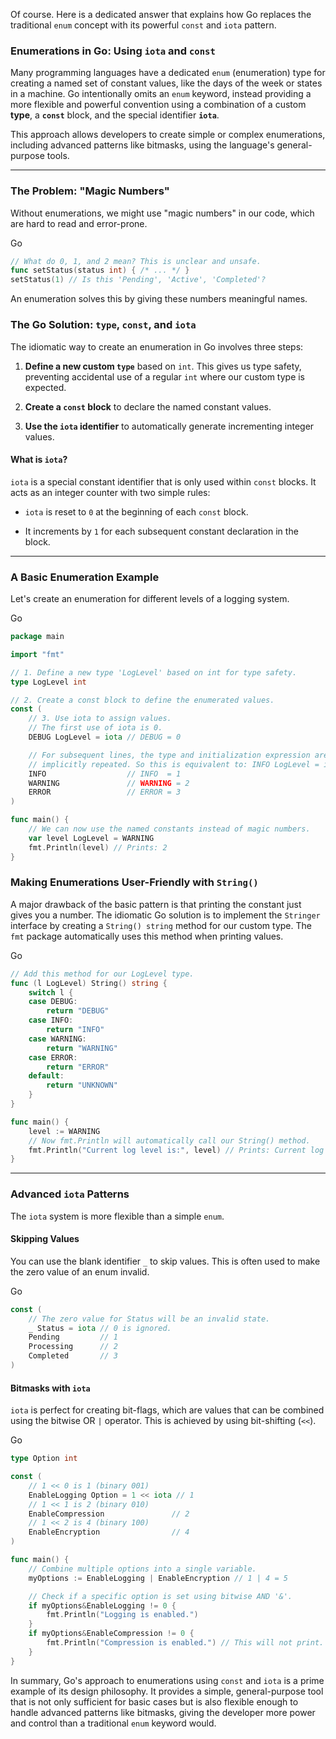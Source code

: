 Of course. Here is a dedicated answer that explains how Go replaces the traditional `enum` concept with its powerful `const` and `iota` pattern.

### **Enumerations in Go: Using `iota` and `const`**

Many programming languages have a dedicated `enum` (enumeration) type for creating a named set of constant values, like the days of the week or states in a machine. Go intentionally omits an `enum` keyword, instead providing a more flexible and powerful convention using a combination of a custom **type**, a **`const`** block, and the special identifier **`iota`**.

This approach allows developers to create simple or complex enumerations, including advanced patterns like bitmasks, using the language's general-purpose tools.

---

### The Problem: "Magic Numbers"

Without enumerations, we might use "magic numbers" in our code, which are hard to read and error-prone.

Go

```Go
// What do 0, 1, and 2 mean? This is unclear and unsafe.
func setStatus(status int) { /* ... */ }
setStatus(1) // Is this 'Pending', 'Active', 'Completed'?
```

An enumeration solves this by giving these numbers meaningful names.

### The Go Solution: `type`, `const`, and `iota`

The idiomatic way to create an enumeration in Go involves three steps:

1. **Define a new custom `type`** based on `int`. This gives us type safety, preventing accidental use of a regular `int` where our custom type is expected.
    
2. **Create a `const` block** to declare the named constant values.
    
3. **Use the `iota` identifier** to automatically generate incrementing integer values.
    

#### What is `iota`?

`iota` is a special constant identifier that is only used within `const` blocks. It acts as an integer counter with two simple rules:

- `iota` is reset to `0` at the beginning of each `const` block.
    
- It increments by `1` for each subsequent constant declaration in the block.
    

---

### A Basic Enumeration Example

Let's create an enumeration for different levels of a logging system.

Go

```Go
package main

import "fmt"

// 1. Define a new type 'LogLevel' based on int for type safety.
type LogLevel int

// 2. Create a const block to define the enumerated values.
const (
    // 3. Use iota to assign values.
    // The first use of iota is 0.
    DEBUG LogLevel = iota // DEBUG = 0

    // For subsequent lines, the type and initialization expression are
    // implicitly repeated. So this is equivalent to: INFO LogLevel = iota
    INFO                  // INFO  = 1
    WARNING               // WARNING = 2
    ERROR                 // ERROR = 3
)

func main() {
    // We can now use the named constants instead of magic numbers.
    var level LogLevel = WARNING
    fmt.Println(level) // Prints: 2
}
```

### Making Enumerations User-Friendly with `String()`

A major drawback of the basic pattern is that printing the constant just gives you a number. The idiomatic Go solution is to implement the `Stringer` interface by creating a `String() string` method for our custom type. The `fmt` package automatically uses this method when printing values.

Go

```Go
// Add this method for our LogLevel type.
func (l LogLevel) String() string {
    switch l {
    case DEBUG:
        return "DEBUG"
    case INFO:
        return "INFO"
    case WARNING:
        return "WARNING"
    case ERROR:
        return "ERROR"
    default:
        return "UNKNOWN"
    }
}

func main() {
    level := WARNING
    // Now fmt.Println will automatically call our String() method.
    fmt.Println("Current log level is:", level) // Prints: Current log level is: WARNING
}
```

---

### Advanced `iota` Patterns

The `iota` system is more flexible than a simple `enum`.

#### Skipping Values

You can use the blank identifier `_` to skip values. This is often used to make the zero value of an enum invalid.

Go

```Go
const (
    // The zero value for Status will be an invalid state.
    _ Status = iota // 0 is ignored.
    Pending         // 1
    Processing      // 2
    Completed       // 3
)
```

#### Bitmasks with `iota`

`iota` is perfect for creating bit-flags, which are values that can be combined using the bitwise OR `|` operator. This is achieved by using bit-shifting (`<<`).

Go

```Go
type Option int

const (
    // 1 << 0 is 1 (binary 001)
    EnableLogging Option = 1 << iota // 1
    // 1 << 1 is 2 (binary 010)
    EnableCompression               // 2
    // 1 << 2 is 4 (binary 100)
    EnableEncryption                // 4
)

func main() {
    // Combine multiple options into a single variable.
    myOptions := EnableLogging | EnableEncryption // 1 | 4 = 5

    // Check if a specific option is set using bitwise AND '&'.
    if myOptions&EnableLogging != 0 {
        fmt.Println("Logging is enabled.")
    }
    if myOptions&EnableCompression != 0 {
        fmt.Println("Compression is enabled.") // This will not print.
    }
}
```

In summary, Go's approach to enumerations using `const` and `iota` is a prime example of its design philosophy. It provides a simple, general-purpose tool that is not only sufficient for basic cases but is also flexible enough to handle advanced patterns like bitmasks, giving the developer more power and control than a traditional `enum` keyword would.